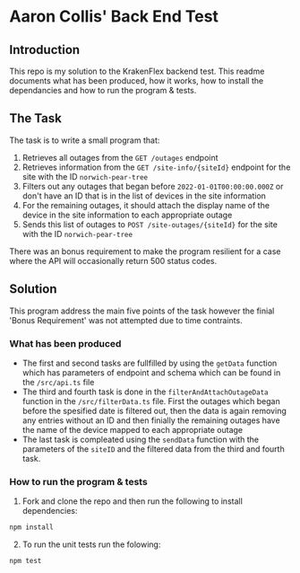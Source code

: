 # Aaron Collis' Back End Test

## Introduction

This repo is my solution to the KrakenFlex backend test. This readme documents what has been produced, how it works, how to install the dependancies and how to run the program & tests.

## The Task

The task is to write a small program that:

1. Retrieves all outages from the `GET /outages` endpoint
2. Retrieves information from the `GET /site-info/{siteId}` endpoint for the site with the ID `norwich-pear-tree`
3. Filters out any outages that began before `2022-01-01T00:00:00.000Z` or don't have an ID that is in the list of
   devices in the site information
4. For the remaining outages, it should attach the display name of the device in the site information to each appropriate outage
5. Sends this list of outages to `POST /site-outages/{siteId}` for the site with the ID `norwich-pear-tree`

There was an bonus requirement to make the program resilient for a case where the API will occasionally return 500 status codes. 

## Solution

This program address the main five points of the task however the finial 'Bonus Requirement' was not attempted due to time contraints.

### What has been produced

* The first and second tasks are fullfilled by using the `getData` function which has parameters of endpoint and schema which can be found in the `/src/api.ts` file
* The third and fourth task is done in the `filterAndAttachOutageData` function in the `/src/filterData.ts` file. First the outages which began before the spesified date is filtered out, then the data is again removing any entries without an ID and then finially the remaining outages have the name of the device mapped to each appropriate outage
* The last task is compleated using the  `sendData` function with the parameters of the `siteID` and the filtered data from the third and fourth task.

### How to run the program & tests

1. Fork and clone the repo and then run the following to install dependencies:
```bash
npm install
```
2. To run the unit tests run the folowing:
```bash
npm test
```